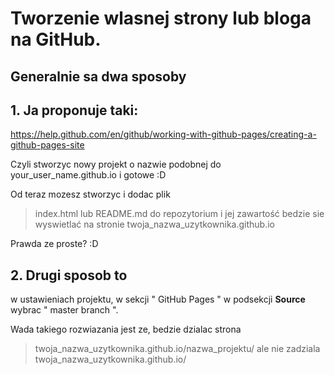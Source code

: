 
# Tworzenie wlasnej strony lub bloga na GitHub.


## Generalnie sa dwa sposoby

## 1. Ja proponuje taki:
https://help.github.com/en/github/working-with-github-pages/creating-a-github-pages-site

Czyli stworzyc nowy projekt o nazwie podobnej do your_user_name.github.io
i gotowe :D

Od teraz mozesz stworzyc i dodac plik 
> index.html 
lub 
> README.md 
do repozytorium i jej zawartość bedzie sie wyswietlać na stronie twoja_nazwa_uzytkownika.github.io

Prawda ze proste? :D


## 2. Drugi sposob to 
w ustawieniach projektu, w sekcji " GitHub Pages " 
w podsekcji **Source** wybrac " master branch ".

Wada takiego rozwiazania jest ze, 
bedzie dzialac strona 
> twoja_nazwa_uzytkownika.github.io/nazwa_projektu/
ale nie zadziala 
> twoja_nazwa_uzytkownika.github.io/
